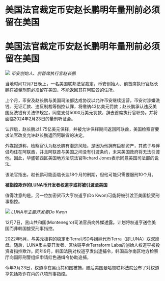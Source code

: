 # 美国法官裁定币安赵长鹏明年量刑前必须留在美国

# 美国法官裁定币安赵长鹏明年量刑前必须留在美国

![](https://inews.gtimg.com/om_bt/OUPXemxwjMbX9HksKpwRvMmpJ2tRJBWcGs3GLuvVlSA4IAA/1000)
_币安创始人、前首席执行官赵长鹏_

当地时间12月7日晚上，一名美国联邦法官裁定，币安创始人、前首席执行官赵长鹏在被量刑前必须留在美国，不能返回其在阿联酋的住所。

上个月，币安及赵长鹏与美国司法部达成协议以允许币安继续运营。币安对涉嫌洗钱、无证汇款、违反制裁等指控认罪，将缴纳43亿美元罚款；赵长鹏承认违反美国反洗钱有关法律规定，同意支付5000万美元罚款，辞去首席执行官职务，并将面临2024年2月23日的量刑听证会。

认罪后，赵长鹏以1.75亿美元保释，并被允许保释期间返回阿联酋，美国检察官要求法官改变允许赵长鹏返回阿联酋的决定。

外媒报道称，检察官认为赵长鹏有潜逃风险，是因为他拥有巨额资产，其孩子与伴侣均住在阿联酋，并且阿联酋与美国之间没有引渡条约，未来美国政府将无法引渡他。因此，华盛顿西区美国地方法院法官Richard
Jones表示同意美国司法部的说法。

该法官指出，赵长鹏可能面临长达18个月的刑期，但他可能只需要服刑10个月。

**被指控欺诈的LUNA币开发者权道亨或将被引渡至美国**

值得注意的是，另一位加密货币大亨权道亨(Do Kwon)可能将被引渡至美国接受刑事指控。

![](https://inews.gtimg.com/om_bt/ONfQb-m9Nd1iUMh1iYRYkoi8Cm7xDv1cZtWhloWBXMrl4AA/1000)
_LUNA币主要开发者Do Kwon_

12月7日，黑山共和国(Montenegro)司法官员向外媒透露，计划将权道亨送往美国而非韩国接受刑事指控。

2022年5月，与美元挂钩的稳定币TerraUSD与姐妹代币Terra（即LUNA）双双崩盘。随后，LUNA币主要开发者、区块链平台Terraform
Labs的创始人权道亨被投资者指控欺诈。同年9月，韩国法院对权道亨发出逮捕令，韩国首尔南区地方检察厅向国际刑警组织申请红色通缉令协助追捕。

今年3月23日，权道亨在黑山共和国被捕，随后美国曼哈顿联邦法院公布了对权道亨包括欺诈在内的八项刑事指控。

